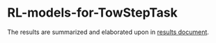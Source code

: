 # RL-models-for-TowStepTask

The results are summarized and elaborated upon in [results document](Modeling_Project_meta_RL_Tow_Step_Task.pdf).
